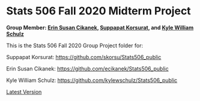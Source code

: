# Stats 506 Fall 2020 Midterm Project
**Group Member: [Erin Susan Cikanek](https://github.com/ecikanek/Stats506_public), [Suppapat Korsurat](https://github.com/skorsu/Stats506_public), and [Kyle William Schulz](https://github.com/kylewschulz/Stats506_public)**

This is the Stats 506 Fall 2020 Group Project folder for:

Suppapat Korsurat: https://github.com/skorsu/Stats506_public

Erin Susan Cikanek: https://github.com/ecikanek/Stats506_public

Kyle William Schulz: https://github.com/kylewschulz/Stats506_public

[Latest Version](https://raw.githack.com/skorsu/Stats506_Project/main/Group-6.html)